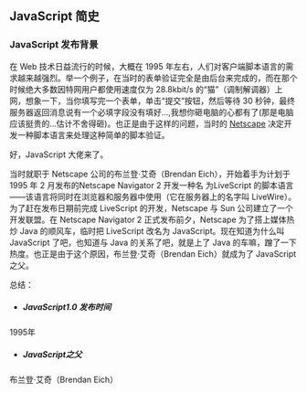 ## JavaScript 简史

### JavaScript 发布背景
在 Web 技术日益流行的时候，大概在 1995 年左右，人们对客户端脚本语言的需求越来越强烈。举一个例子，在当时的表单验证完全是由后台来完成的，而在那个时候绝大多数因特网用户都使用速度仅为 28.8kbit/s 的“猫”（调制解调器）上网，想象一下，当你填写完一个表单，单击“提交”按钮，然后等待 30 秒钟，最终服务器返回消息说有一个必填字段没有填好...,我想你砸电脑的心都有了(那是电脑应该挺贵的...估计不舍得砸)。也正是由于这样的问题，当时的  [Netscape](https://zh.wikipedia.org/wiki/%E7%B6%B2%E6%99%AF) 决定开发一种脚本语言来处理这种简单的脚本验证。

好，JavaScript 大佬来了。

当时就职于 Netscape 公司的布兰登·艾奇（Brendan Eich），开始着手为计划于 1995 年 2 月发布的Netscape Navigator 2 开发一种名 为LiveScript 的脚本语言——该语言将同时在浏览器和服务器中使用（它在服务器上的名字叫 LiveWire）。为了赶在发布日期前完成 LiveScript 的开发，Netscape 与 Sun 公司建立了一个开发联盟。在 Netscape Navigator 2 正式发布前夕，Netscape 为了搭上媒体热炒 Java 的顺风车，临时把 LiveScript 改名为 JavaScript。现在知道为什么叫 JavaScript 了吧，也知道与 Java 的关系了吧，就是上了 Java 的车嘛，蹭了一下热度。也正是由于这个原因，布兰登·艾奇（Brendan Eich）就成为了 JavaScript 之父。

总结：

* ##### JavaScript1.0 发布时间

1995年

* ##### JavaScript之父

布兰登·艾奇（Brendan Eich）